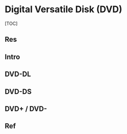 # Digital Versatile Disk (DVD)

[TOC]



## Res


## Intro

## DVD-DL

## DVD-DS

## DVD+ / DVD-


## Ref

